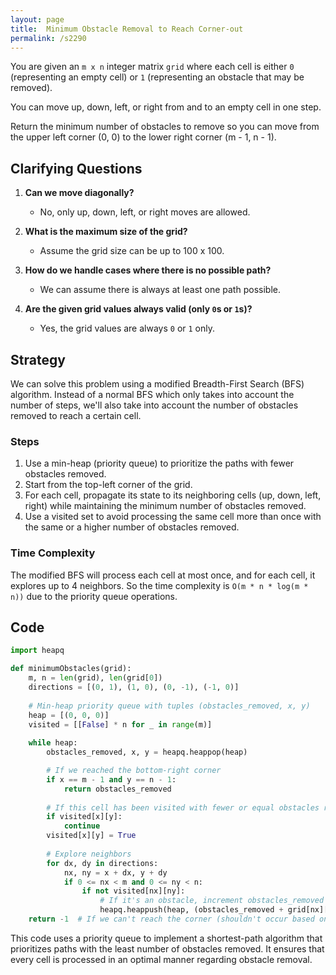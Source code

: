 ```yaml
---
layout: page
title:  Minimum Obstacle Removal to Reach Corner-out
permalink: /s2290
---
```


You are given an `m x n` integer matrix `grid` where each cell is either `0` (representing an empty cell) or `1` (representing an obstacle that may be removed).

You can move up, down, left, or right from and to an empty cell in one step.

Return the minimum number of obstacles to remove so you can move from the upper left corner (0, 0) to the lower right corner (m - 1, n - 1).

## Clarifying Questions

1. **Can we move diagonally?**
   - No, only up, down, left, or right moves are allowed.

2. **What is the maximum size of the grid?**
   - Assume the grid size can be up to 100 x 100.

3. **How do we handle cases where there is no possible path?**
   - We can assume there is always at least one path possible.

4. **Are the given grid values always valid (only `0`s or `1`s)?**
   - Yes, the grid values are always `0` or `1` only.

## Strategy

We can solve this problem using a modified Breadth-First Search (BFS) algorithm. Instead of a normal BFS which only takes into account the number of steps, we'll also take into account the number of obstacles removed to reach a certain cell.

### Steps

1. Use a min-heap (priority queue) to prioritize the paths with fewer obstacles removed.
2. Start from the top-left corner of the grid.
3. For each cell, propagate its state to its neighboring cells (up, down, left, right) while maintaining the minimum number of obstacles removed.
4. Use a visited set to avoid processing the same cell more than once with the same or a higher number of obstacles removed.

### Time Complexity

The modified BFS will process each cell at most once, and for each cell, it explores up to 4 neighbors. So the time complexity is `O(m * n * log(m * n))` due to the priority queue operations.

## Code

```python
import heapq

def minimumObstacles(grid):
    m, n = len(grid), len(grid[0])
    directions = [(0, 1), (1, 0), (0, -1), (-1, 0)]
    
    # Min-heap priority queue with tuples (obstacles_removed, x, y)
    heap = [(0, 0, 0)]
    visited = [[False] * n for _ in range(m)]
    
    while heap:
        obstacles_removed, x, y = heapq.heappop(heap)

        # If we reached the bottom-right corner
        if x == m - 1 and y == n - 1:
            return obstacles_removed
        
        # If this cell has been visited with fewer or equal obstacles removed, skip it
        if visited[x][y]:
            continue
        visited[x][y] = True
        
        # Explore neighbors
        for dx, dy in directions:
            nx, ny = x + dx, y + dy
            if 0 <= nx < m and 0 <= ny < n:
                if not visited[nx][ny]:
                    # If it's an obstacle, increment obstacles_removed
                    heapq.heappush(heap, (obstacles_removed + grid[nx][ny], nx, ny))
    return -1  # If we can't reach the corner (shouldn't occur based on problem constraints)
```

This code uses a priority queue to implement a shortest-path algorithm that prioritizes paths with the least number of obstacles removed. It ensures that every cell is processed in an optimal manner regarding obstacle removal.